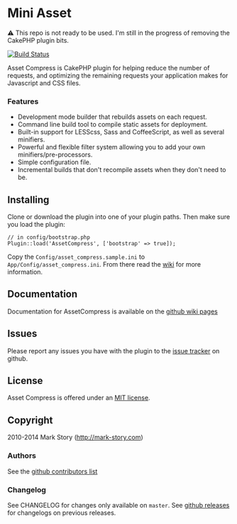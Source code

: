 # Mini Asset

:warning: This repo is not ready to be used. I'm still in the progress of removing the CakePHP plugin bits.

[![Build Status](https://travis-ci.org/markstory/asset_compress.svg?branch=master)](https://travis-ci.org/markstory/asset_compress)

Asset Compress is CakePHP plugin for helping reduce the number of requests, and optimizing the remaining requests your application makes for Javascript and CSS files.

### Features

* Development mode builder that rebuilds assets on each request.
* Command line build tool to compile static assets for deployment.
* Built-in support for LESScss, Sass and CoffeeScript, as well as several
  minifiers.
* Powerful and flexible filter system allowing you to add your own
  minifiers/pre-processors.
* Simple configuration file.
* Incremental builds that don't recompile assets when they don't need to
  be.

## Installing

Clone or download the plugin into one of your plugin paths. Then make
sure you load the plugin:

	// in config/bootstrap.php
	Plugin::load('AssetCompress', ['bootstrap' => true]);

Copy the `Config/asset_compress.sample.ini` to `App/Config/asset_compress.ini`. From there
read the [wiki](http://github.com/markstory/asset_compress/wiki) for more information.

## Documentation

Documentation for AssetCompress is available on the [github wiki pages](http://github.com/markstory/asset_compress/wiki)

## Issues

Please report any issues you have with the plugin to the [issue tracker](http://github.com/markstory/asset_compress/issues) on github.

## License

Asset Compress is offered under an [MIT license](http://www.opensource.org/licenses/mit-license.php).

## Copyright

2010-2014 Mark Story (http://mark-story.com)

### Authors

See the [github contributors list](https://github.com/markstory/asset_compress/graphs/contributors)

### Changelog

See CHANGELOG for changes only available on `master`. See
[github releases](https://github.com/markstory/asset_compress/releases) for changelogs on previous releases.

